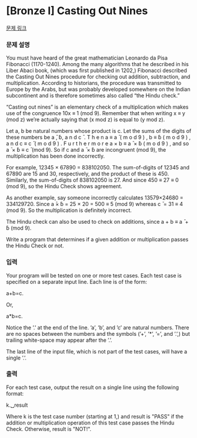 # [Bronze I] Casting Out Nines

[문제 링크](https://www.acmicpc.net/problem/4927) 

### 문제 설명

<p>You must have heard of the great mathematician Leonardo da Pisa Fibonacci (1170-1240). Among the many algorithms that he described in his Liber Abaci book, (which was first published in 1202,) Fibonacci described the Casting Out Nines procedure for checking out addition, subtraction, and multiplication. According to historians, the procedure was transmitted to Europe by the Arabs, but was probably developed somewhere on the Indian subcontinent and is therefore sometimes also called “the Hindu check.”</p>

<p>“Casting out nines” is an elementary check of a multiplication which makes use of the congruence 10x ≡ 1 (mod 9). Remember that when writing x ≡ y (mod z) we’re actually saying that (x mod z) is equal to (y mod z).</p>

<p>Let a, b be natural numbers whose product is c. Let the sums of the digits of these numbers be a ̄,  ̄b, a n d c ̄ . T h e n a ≡ a ̄ ( m o d 9 ) , b ≡  ̄b ( m o d 9 ) , a n d c ≡ c ̄ ( m o d 9 ) . F u r t h e r m o r e a × b ≡ a ̄ ×  ̄b ( m o d 9 ) , and so a ̄ ×  ̄b ≡ c ̄ (mod 9). So if c and a ̄ ×  ̄b are incongruent (mod 9), the multiplication has been done incorrectly.</p>

<p>For example, 12345 × 67890 = 838102050. The sum-of-digits of 12345 and 67890 are 15 and 30, respectively, and the product of these is 450. Similarly, the sum-of-digits of 838102050 is 27. And since 450 ≡ 27 ≡ 0 (mod 9), so the Hindu Check shows agreement.</p>

<p>As another example, say someone incorrectly calculates 13579×24680 = 334129720. Since a ̄× ̄b = 25 × 20 = 500 ≡ 5 (mod 9) whereas c ̄ = 31 ≡ 4 (mod 9). So the multiplication is definitely incorrect.</p>

<p>The Hindu check can also be used to check on additions, since a + b ≡ a ̄ +  ̄b (mod 9).</p>

<p>Write a program that determines if a given addition or multiplication passes the Hindu Check or not.</p>

### 입력 

 <p>Your program will be tested on one or more test cases. Each test case is specified on a separate input line. Each line is of the form:</p>

<p>a+b=c.</p>

<p>Or,</p>

<p>a*b=c.</p>

<p>Notice the ’.’ at the end of the line. ’a’, ’b’, and ’c’ are natural numbers. There are no spaces between the numbers and the symbols (’+’, ’*’, ’=’, and ’.’,) but trailing white-space may appear after the ’.’.</p>

<p>The last line of the input file, which is not part of the test cases, will have a single ’.’.</p>

### 출력 

 <p>For each test case, output the result on a single line using the following format:</p>

<p>k.␣result</p>

<p>Where k is the test case number (starting at 1,) and result is "PASS" if the addition or multiplication operation of this test case passes the Hindu Check. Otherwise, result is "NOT!".</p>

